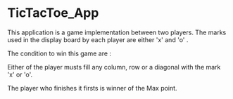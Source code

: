 # TicTacToe_App

This application is a game implementation between two players. The marks used  in the display board by each player are either 'x' and 'o' .

The condition to win this game are :

Either of the player musts fill any column, row or a diagonal with the mark 'x' or 'o'.

The player who finishes it firsts is winner of the  Max point.
